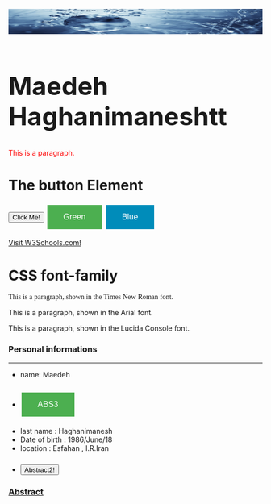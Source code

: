 
<html lang="en">
<head>
  <link rel="stylesheet" href="CSS/app.css">
  <style>
.p1 {
  font-family: "Times New Roman", Times, serif;
}

.p2 {
  font-family: Arial, Helvetica, sans-serif;
}

.p3 {
  font-family: "Lucida Console", "Courier New", monospace;
}
</style>
  
  
  <style>
.button {
  border: none;
  color: white;
  padding: 15px 32px;
  text-align: center;
  text-decoration: none;
  display: inline-block;
  font-size: 16px;
  margin: 4px 2px;
  cursor: pointer;
}

.button1 {background-color: #4CAF50;} /* Green */
.button2 {background-color: #008CBA;} /* Blue */
</style>
  
</head>
<body>
  <img src="pic7.png"  width="800" height="50">
  
  <h1 style="font-size:50px"><b>Maedeh Haghanimaneshtt</b></h1>
<p style="color:red">This is a paragraph.</p>
  
 <h1>The button Element</h1>

<button type="button" onclick="(resume-fa.md)">Click Me!</button>
  <button class="button button1">Green</button>
<button class="button button2">Blue</button>
  
  <div>
    <a href="(resume-fa.md)">Visit W3Schools.com!</a>
  </div>
  
  
  <h1>CSS font-family</h1>
<p class="p1">This is a paragraph, shown in the Times New Roman font.</p>
<p class="p2">This is a paragraph, shown in the Arial font.</p>
<p class="p3">This is a paragraph, shown in the Lucida Console font.</p>

</body>
</html>

### Personal informations

---
+ name: Maedeh
- ### [<button class="button button1">ABS3</button>](resume-fa.md)
+ last name : Haghanimanesh
+ Date of birth : 1986/June/18
+ location : Esfahan , I.R.Iran
+ ### [<button type="button" onclick="(resume-fa.md)">Abstract2!</button>](resume-fa.md)

### [Abstract](resume-fa.md)





